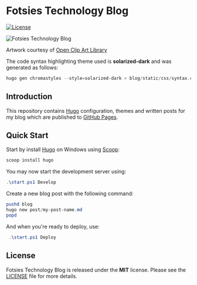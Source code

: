 # Fotsies Technology Blog

[![License](https://img.shields.io/badge/license-MIT-blue.svg)](https://github.com/fgimian/fgimian.github.io/blob/master/LICENSE)

![Fotsies Technology Blog](https://raw.githubusercontent.com/fgimian/fgimian.github.io/source/images/fotsies-technology-blog-logo.png)

Artwork courtesy of
[Open Clip Art Library](https://openclipart.org/detail/97789/nerd)

The code syntax highlighting theme used is **solarized-dark** and was generated as follows:

```powershell
hugo gen chromastyles --style=solarized-dark > blog/static/css/syntax.css
```

## Introduction

This repository contains [Hugo](https://gohugo.io/) configuration, themes and
written posts for my blog which are published to
[GitHub Pages](https://fgimian.github.io/).

## Quick Start

Start by install [Hugo](https://gohugo.io/) on Windows using [Scoop](https://scoop.sh/):

```powershell
scoop install hugo
```

You may now start the development server using:

```powershell
.\start.ps1 Develop
```

Create a new blog post with the following command:

```powershell
pushd blog
hugo new post/my-post-name.md
popd
```

And when you're ready to deploy, use:

```powershell
 .\start.ps1 Deploy
```

## License

Fotsies Technology Blog is released under the **MIT** license. Please see the
[LICENSE](https://github.com/fgimian/fgimian.github.io/blob/source/LICENSE)
file for more details.
